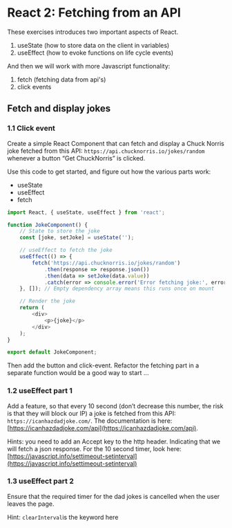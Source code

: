 # React 2: Fetching from an API

These exercises introduces two important aspects of React.

1. useState (how to store data on the client in variables)
2. useEffect (how to evoke functions on life cycle events)

And then we will work with more Javascript functionality:

1. fetch (fetching data from api's)
2. click events

## Fetch and display jokes

### 1.1 Click event

Create a simple React Component that can fetch and display a Chuck Norris joke fetched from this API: `https://api.chucknorris.io/jokes/random` whenever a button “Get ChuckNorris” is clicked.

Use this code to get started, and figure out how the various parts work:

- useState
- useEffect
- fetch

```javascript
import React, { useState, useEffect } from 'react';

function JokeComponent() {
    // State to store the joke
    const [joke, setJoke] = useState('');

    // useEffect to fetch the joke
    useEffect(() => {
        fetch('https://api.chucknorris.io/jokes/random')
            .then(response => response.json())
            .then(data => setJoke(data.value))
            .catch(error => console.error('Error fetching joke:', error));
    }, []); // Empty dependency array means this runs once on mount

    // Render the joke
    return (
        <div>
            <p>{joke}</p>
        </div>
    );
}

export default JokeComponent;

```

Then add the button and click-event. Refactor the fetching part in a separate function would be a good way to start ...

### 1.2 useEffect part 1

Add a feature, so that every 10 second (don’t decrease this number, the risk is that they will block our IP) a joke is fetched from this API: `https://icanhazdadjoke.com/`. The documentation is here:  [https://icanhazdadjoke.com/api](https://icanhazdadjoke.com/api).

Hints: you need to add an Accept key to the http header. Indicating that we will fetch a json response. For the 10 second timer, look here: [https://javascript.info/settimeout-setinterval](https://javascript.info/settimeout-setinterval)

### 1.3 useEffect part 2

Ensure that the required timer for the dad jokes is cancelled when the user leaves the page.

Hint: `clearInterval`is the keyword here
